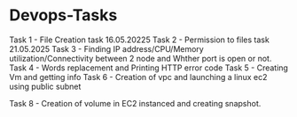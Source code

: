 # Devops-Tasks
Task 1 - File Creation task 16.05.20225
Task 2 - Permission to files task 21.05.2025
Task 3 - Finding IP address/CPU/Memory utilization/Connectivity between 2 node and Whther port is open or not.
Task 4 - Words replacement and Printing HTTP error code
Task 5 - Creating Vm and getting info
Task 6 - Creation of vpc and launching a linux ec2 using public subnet

Task 8 - Creation of volume in EC2 instanced and creating snapshot.
